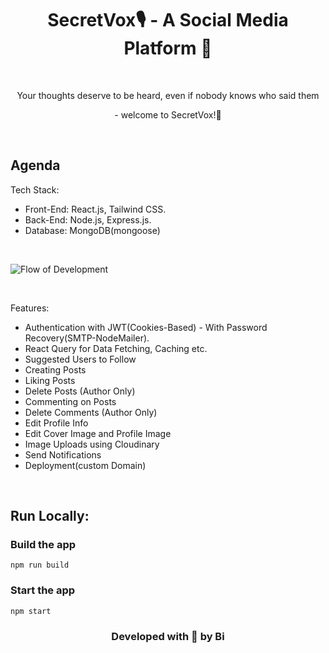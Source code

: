 <h1 align="center"><a href="https://secretvox.bistudio.tech" style="text-decoration: none; color: inherit;">SecretVox🎙️ - A Social Media Platform 🔗</a></h1>

</br>
<p align="center">Your thoughts deserve to be heard, even if nobody knows who said them</p>
<p align="center">- welcome to SecretVox!👋</p>
</br>

## Agenda 

Tech Stack: 
- Front-End: React.js, Tailwind CSS.
- Back-End: Node.js, Express.js.
- Database: MongoDB(mongoose)
</br>



![Flow of Development](https://res.cloudinary.com/df9i867uq/image/upload/v1725429824/u8od0pfgxvnr5c4lkama.jpg)




</br>

Features:

-    Authentication with JWT(Cookies-Based) - With Password Recovery(SMTP-NodeMailer).
-    React Query for Data Fetching, Caching etc.
-    Suggested Users to Follow
-    Creating Posts
-    Liking Posts
-    Delete Posts (Author Only)
-    Commenting on Posts
-    Delete Comments (Author Only)
-    Edit Profile Info
-    Edit Cover Image and Profile Image
-    Image Uploads using Cloudinary
-    Send Notifications
-    Deployment(custom Domain)

</br>

## Run Locally: 

### Build the app

```shell
npm run build
```

### Start the app

```shell
npm start
```

<h3 align="center">Developed with 💖 by Bi</h2>